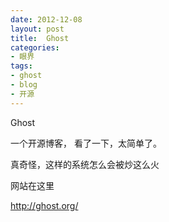 ```yaml
---
date: 2012-12-08
layout: post
title:  Ghost
categories:
- 眼界
tags:
- ghost
- blog
- 开源
---
```


Ghost

一个开源博客， 看了一下，太简单了。

真奇怪，这样的系统怎么会被炒这么火

网站在这里

http://ghost.org/
